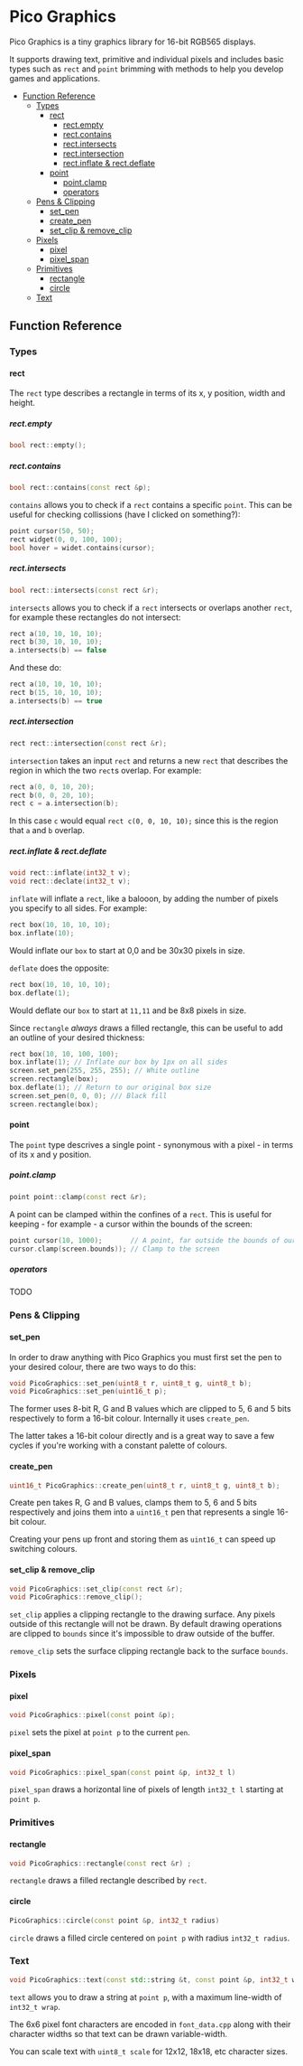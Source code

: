 # Pico Graphics <!-- omit in toc -->

Pico Graphics is a tiny graphics library for 16-bit RGB565 displays.

It supports drawing text, primitive and individual pixels and includes basic types such as `rect` and `point` brimming with methods to help you develop games and applications.

- [Function Reference](#function-reference)
  - [Types](#types)
    - [rect](#rect)
      - [rect.empty](#rectempty)
      - [rect.contains](#rectcontains)
      - [rect.intersects](#rectintersects)
      - [rect.intersection](#rectintersection)
      - [rect.inflate & rect.deflate](#rectinflate--rectdeflate)
    - [point](#point)
      - [point.clamp](#pointclamp)
      - [operators](#operators)
  - [Pens & Clipping](#pens--clipping)
    - [set_pen](#set_pen)
    - [create_pen](#create_pen)
    - [set_clip & remove_clip](#set_clip--remove_clip)
  - [Pixels](#pixels)
    - [pixel](#pixel)
    - [pixel_span](#pixel_span)
  - [Primitives](#primitives)
    - [rectangle](#rectangle)
    - [circle](#circle)
  - [Text](#text)

## Function Reference

### Types

#### rect

The `rect` type describes a rectangle in terms of its x, y position, width and height.

##### rect.empty

```c++
bool rect::empty();
```

##### rect.contains

```c++
bool rect::contains(const rect &p);
```

`contains` allows you to check if a `rect` contains a specific `point`. This can be useful for checking collissions (have I clicked on something?):

```c++
point cursor(50, 50);
rect widget(0, 0, 100, 100);
bool hover = widet.contains(cursor);
```

##### rect.intersects

```c++
bool rect::intersects(const rect &r);
```

`intersects` allows you to check if a `rect` intersects or overlaps another `rect`, for example these rectangles do not intersect:

```c++
rect a(10, 10, 10, 10);
rect b(30, 10, 10, 10);
a.intersects(b) == false
```

And these do:

```c++
rect a(10, 10, 10, 10);
rect b(15, 10, 10, 10);
a.intersects(b) == true
```

##### rect.intersection

```c++
rect rect::intersection(const rect &r);
```

`intersection` takes an input `rect` and returns a new `rect` that describes the region in which the two `rect`s overlap. For example:

```c++
rect a(0, 0, 10, 20);
rect b(0, 0, 20, 10);
rect c = a.intersection(b);
```

In this case `c` would equal `rect c(0, 0, 10, 10);` since this is the region that `a` and `b` overlap.


##### rect.inflate & rect.deflate

```c++
void rect::inflate(int32_t v);
void rect::declate(int32_t v);
```

`inflate` will inflate a `rect`, like a balooon, by adding the number of pixels you specify to all sides. For example:

```c++
rect box(10, 10, 10, 10);
box.inflate(10);
```

Would inflate our `box` to start at 0,0 and be 30x30 pixels in size.

`deflate` does the opposite:

```c++
rect box(10, 10, 10, 10);
box.deflate(1);
```

Would deflate our `box` to start at `11,11` and be 8x8 pixels in size.

Since `rectangle` *always* draws a filled rectangle, this can be useful to add an outline of your desired thickness:

```c++
rect box(10, 10, 100, 100);
box.inflate(1); // Inflate our box by 1px on all sides
screen.set_pen(255, 255, 255); // White outline
screen.rectangle(box);
box.deflate(1); // Return to our original box size
screen.set_pen(0, 0, 0); /// Black fill
screen.rectangle(box);
```

#### point

The `point` type descrives a single point - synonymous with a pixel - in terms of its x and y position.

##### point.clamp

```c++
point point::clamp(const rect &r);
```

A point can be clamped within the confines of a `rect`. This is useful for keeping - for example - a cursor within the bounds of the screen:

```c++
point cursor(10, 1000);       // A point, far outside the bounds of our screen
cursor.clamp(screen.bounds)); // Clamp to the screen
```

##### operators

TODO

### Pens & Clipping

#### set_pen

In order to draw anything with Pico Graphics you must first set the pen to your desired colour, there are two ways to do this:

```c++
void PicoGraphics::set_pen(uint8_t r, uint8_t g, uint8_t b);
void PicoGraphics::set_pen(uint16_t p);
```

The former uses 8-bit R, G and B values which are clipped to 5, 6 and 5 bits respectively to form a 16-bit colour. Internally it uses `create_pen`.

The latter takes a 16-bit colour directly and is a great way to save a few cycles if you're working with a constant palette of colours.

#### create_pen

```c++
uint16_t PicoGraphics::create_pen(uint8_t r, uint8_t g, uint8_t b);
```

Create pen takes R, G and B values, clamps them to 5, 6 and 5 bits respectively and joins them into a `uint16_t` pen that represents a single 16-bit colour.

Creating your pens up front and storing them as `uint16_t` can speed up switching colours.

#### set_clip & remove_clip

```c++
void PicoGraphics::set_clip(const rect &r);
void PicoGraphics::remove_clip();
```

`set_clip` applies a clipping rectangle to the drawing surface. Any pixels outside of this rectangle will not be drawn. By default drawing operations are clipped to `bounds` since it's impossible to draw outside of the buffer.

`remove_clip` sets the surface clipping rectangle back to the surface `bounds`.

### Pixels

#### pixel

```c++
void PicoGraphics::pixel(const point &p);
```

`pixel` sets the pixel at `point p` to the current `pen`.

#### pixel_span

```c++
void PicoGraphics::pixel_span(const point &p, int32_t l)
```

`pixel_span` draws a horizontal line of pixels of length `int32_t l` starting at `point p`.

### Primitives

#### rectangle

```c++
void PicoGraphics::rectangle(const rect &r) ;
```

`rectangle` draws a filled rectangle described by `rect`.

#### circle

```c++
PicoGraphics::circle(const point &p, int32_t radius) 
```

`circle` draws a filled circle centered on `point p` with radius `int32_t radius`.

### Text

```c++
void PicoGraphics::text(const std::string &t, const point &p, int32_t wrap, uint8_t scale);
```

`text` allows you to draw a string at `point p`, with a maximum line-width of `int32_t wrap`.

The 6x6 pixel font characters are encoded in `font_data.cpp` along with their character widths so that text can be drawn variable-width.

You can scale text with `uint8_t scale` for 12x12, 18x18, etc character sizes.

